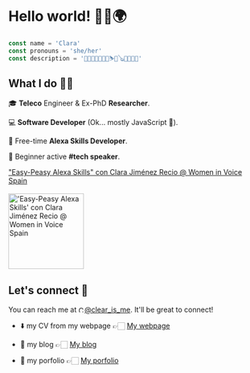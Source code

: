 # Hello world! 👋🏻🌍

```javascript
const name = 'Clara'
const pronouns = 'she/her'
const description = '👩🏻‍💻😻🌈🥦🍻⛷🎸🪕💖🚀📸🥳'
```

## What I do 🙌🏻

🎓 **Teleco** Engineer & Ex-PhD **Researcher**.

💻 **Software Developer** (Ok... mostly JavaScript 🤪).

🎊 Free-time **Alexa Skills Developer**.

🎤 Beginner active **#tech speaker**.

["Easy-Peasy Alexa Skills" con Clara Jiménez Recio @ Women in Voice Spain <br><br> <img src="https://pbs.twimg.com/media/EoT5i8UXcAMkwHx.jpg" alt="'Easy-Peasy Alexa Skills' con Clara Jiménez Recio @ Women in Voice Spain" height="150">](https://www.youtube.com/watch?v=msr30-fZWNg)

## Let's connect 🔌

You can reach me at [<img src="https://logos-marcas.com/wp-content/uploads/2020/04/Twitter-Logo.png" alt="Clara's Twitter" height="12">@clear_is_me](https://twitter.com/clear_is_me). It'll be great to connect!

- ⬇️ my CV from my webpage 👉🏻 [My webpage](https://clara-jr.github.io/about)

- 👀 my blog 👉🏻 [My blog](https://clara-jr.github.io)

- 👀 my porfolio 👉🏻 [My porfolio](https://clara-jr.github.io/projects)
